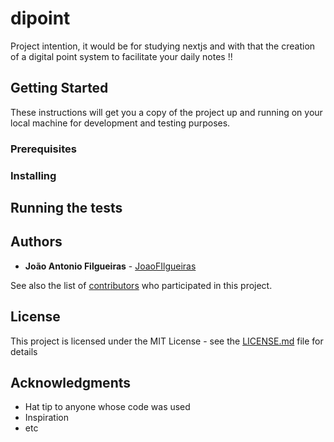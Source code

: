 # dipoint
Project intention, it would be for studying nextjs and with that the creation of a digital point system to facilitate your daily notes !!

## Getting Started

These instructions will get you a copy of the project up and running on your local machine for development and testing purposes. 

### Prerequisites

### Installing

## Running the tests

## Authors

* **João Antonio Filgueiras** - [JoaoFIlgueiras](https://github.com/JoaoFilgueiras)

See also the list of [contributors](https://github.com/JoaoFilgueiras/dipoint/contributors) who participated in this project.

## License

This project is licensed under the MIT License - see the [LICENSE.md](LICENSE.md) file for details

## Acknowledgments

* Hat tip to anyone whose code was used
* Inspiration
* etc
